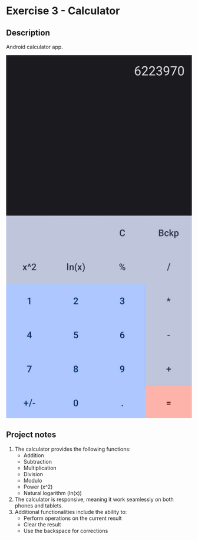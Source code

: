 # Exercise 3 - Calculator

## Description

Android calculator app.

![screenshot](./docs/image.jpg)

## Project notes

1. The calculator provides the following functions:
   - Addition
   - Subtraction
   - Multiplication
   - Division
   - Modulo
   - Power (x^2)
   - Natural logarithm (ln(x))
2. The calculator is responsive, meaning it work seamlessly on both phones and
   tablets.
3. Additional functionalities include the ability to:
   - Perform operations on the current result
   - Clear the result
   - Use the backspace for corrections
